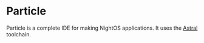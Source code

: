 # Particle

Particle is a complete IDE for making NightOS applications. It uses the [Astral](Astral.md) toolchain.
